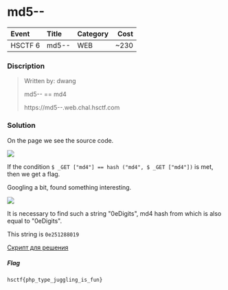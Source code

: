 # md5--

| Event | Title | Category | Cost |
|:------|:----------|:---------|-------:|
| HSCTF 6 | md5--| WEB | ~230 |

### Discription
>Written by: dwang
>
>md5-- == md4
>
>https://md5--.web.chal.hsctf.com

### Solution

On the page we see the source code.

![](https://github.com/Red-Cadets/HSCTF-6/blob/master/WEB/images/5_1.PNG?raw=true)

If the condition `$ _GET ["md4"] == hash ("md4", $ _GET ["md4"])` is met, then we get a flag.

Googling a bit, found something interesting.

![](https://github.com/Red-Cadets/HSCTF-6/blob/master/WEB/images/5_2.PNG?raw=true)

It is necessary to find such a string "0eDigits", md4 hash from which is also equal to "0eDigits".

This string is `0e251288019`

[Скрипт для решения](https://github.com/Red-Cadets/HSCTF-6/blob/master/WEB/scripts/md4_Krause.py)

##### Flag

```
hsctf{php_type_juggling_is_fun}
```
